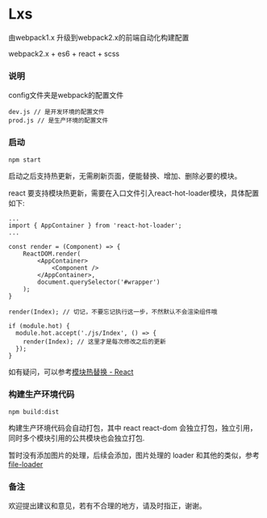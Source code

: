 # Lxs

由webpack1.x 升级到webpack2.x的前端自动化构建配置

webpack2.x + es6 + react + scss

### 说明

config文件夹是webpack的配置文件
```
dev.js // 是开发环境的配置文件
prod.js // 是生产环境的配置文件
```

### 启动

```
npm start
```

启动之后支持热更新，无需刷新页面，便能替换、增加、删除必要的模块。

react 要支持模块热更新，需要在入口文件引入react-hot-loader模块，具体配置如下:
```
...
import { AppContainer } from 'react-hot-loader';
...

const render = (Component) => {
    ReactDOM.render(
        <AppContainer>
            <Component />
        </AppContainer>,
        document.querySelector('#wrapper')
    );
}

render(Index); // 切记，不要忘记执行这一步，不然默认不会渲染组件哦

if (module.hot) {
  module.hot.accept('./js/Index', () => {
    render(Index); // 这里才是每次修改之后的更新
  });
}

```
如有疑问，可以参考[模块热替换 - React](https://doc.webpack-china.org/guides/hmr-react/)

### 构建生产环境代码

```
npm build:dist
```

构建生产环境代码会自动打包，其中 react react-dom 会独立打包，独立引用，同时多个模块引用的公共模块也会独立打包.

暂时没有添加图片的处理，后续会添加，图片处理的 loader 和其他的类似，参考[file-loader](https://doc.webpack-china.org/loaders/file-loader/)

### 备注

欢迎提出建议和意见，若有不合理的地方，请及时指正，谢谢。
